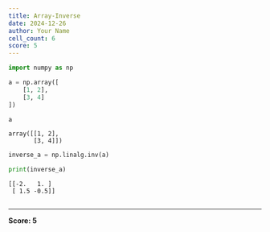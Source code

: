 ```yaml
---
title: Array-Inverse
date: 2024-12-26
author: Your Name
cell_count: 6
score: 5
---
```


```python
import numpy as np
```


```python
a = np.array([
    [1, 2],
    [3, 4]
])
```


```python
a
```




    array([[1, 2],
           [3, 4]])




```python
inverse_a = np.linalg.inv(a)
```


```python
print(inverse_a)
```

    [[-2.   1. ]
     [ 1.5 -0.5]]



```python

```


---
**Score: 5**